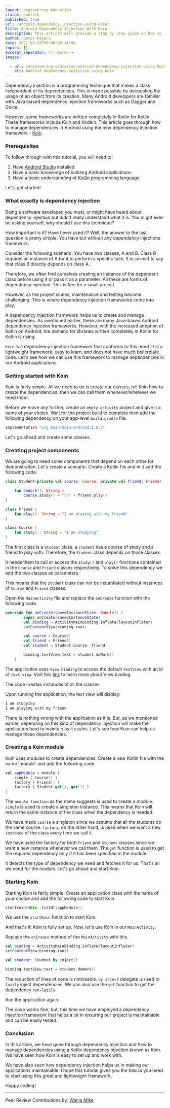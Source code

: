```yaml
---
layout: engineering-education
status: publish
published: true
url: /android-dependency-injection-using-koin/
title: Android Dependency Injection With Koin
description: This article will provide a step by step guide on how to implement Android dependency injection using Koin. This framework helps save significant time by enabling you to manage Android dependencies easily.
author: peter-kayere
date: 2021-03-29T00:00:00-14:00
topics: []
excerpt_separator: <!--more-->
images:

  - url: /engineering-education/android-dependency-injection-using-koin/hero.jpg
    alt: Android dependency injection using Koin
---
```

Dependency injection is a programming technique that makes a class independent of its dependencies. This is made possible by decoupling the usage of an object from its creation. Many Android developers are familiar with Java-based dependency injection frameworks such as Dagger and Guice. 
<!--more-->
However, some frameworks are written completely in Kotlin for Kotlin. These frameworks include Koin and Kodein. This article goes through how to manage dependencies in Android using the new dependency injection framework - [Koin](https://insert-koin.io/).

### Prerequisites 
To follow through with this tutorial, you will need to:
1. Have [Android Studio](https://developer.android.com/studio) installed.
2. Have a basic knowledge of building Android applications.
3. Have a basic understanding of [Kotlin](/kotlin-collections/) programming language.

Let's get started!

### What exactly is dependency injection
Being a software developer, you must, or might have heard about dependency injection but didn't really understand what it is. You might even be asking yourself, why should I use this technique? 

How important is it? Have I ever used it? Well, the answer to the last question is pretty simple. You have but without any dependency injections framework.

Consider the following scenario. You have two classes, A and B. Class B requires an instance of A for it to perform a specific task. It is correct to say that class B directly depends on class A. 

Therefore, we often find ourselves creating an instance of the dependent class before using it or pass it as a parameter. All these are forms of dependency injection. This is fine for a small project. 

However, as the project scales, maintenance and testing become challenging. This is where dependency injection frameworks come into play.

A dependency injection framework helps us to create and manage dependencies. As mentioned earlier, there are many Java-based Android dependency injection frameworks. However, with the increased adoption of Kotlin on Android, the demand for libraries written completely in Kotlin for Kotlin is rising. 

`Koin` is a dependency injection framework that conforms to this need. It is a lightweight framework, easy to learn, and does not have much boilerplate code. Let's see how we can use this framework to manage dependencies in our Android applications.

### Getting started with Koin
Koin is fairly simple. All we need to do is create our classes, tell Koin how to create the dependencies, then we can call them whenever/wherever we need them. 

Before we move any further, create an `empty activity` project and give it a name of your choice. Wait for the project build to complete then add the following dependency on your app-level `build.gradle` file.

```bash
implementation "org.koin:koin-android:1.0.2"
```

Let's go ahead and create some classes.

### Creating project components
We are going to need some components that depend on each other for demonstration. Let's create a scenario. Create a Kotlin file and in it add the following code.

```Kotlin
class Student(private val course: Course, private val friend: Friend) {

    fun doWork(): String =
        course.study() + "\n" + friend.play()
}

class Friend {
    fun play(): String = "I am playing with my friend"
}

class Course {
    fun study(): String = "I am studying"
}
```

The first class is a `Student` class, a `student` has a course of study and a friend to play with. Therefore, the `Student` class depends on those classes. 

It needs them to call or access the `study()` and `play()` functions contained in the `Course` and `Friend` classes respectively. To solve this dependency we add the two classes as parameters. 

This means that the `Student` class can not be instantiated without instances of `Course` and `Friend` classes.

Open the `MainActivity` file and replace the `onCreate` function with the following code.

```kotlin
override fun onCreate(savedInstanceState: Bundle?) {
        super.onCreate(savedInstanceState)
        val binding = ActivityMainBinding.inflate(layoutInflater)
        setContentView(binding.root)

        val course = Course()
        val friend = Friend()
        val student = Student(course, friend)

        binding.textView.text = student.doWork()
    }
```

The application uses `View binding` to access the default `TextView` with an id of `text_view`. Visit this [link](https://developer.android.com/topic/libraries/view-binding) to learn more about View binding.

The code creates instances of all the classes. 

Upon running the application, the text view will display:

```bash
I am studying
I am playing with my friend
```

There is nothing wrong with the application as it is. But, as we mentioned earlier, depending on this kind of dependency injection will make the application hard to maintain as it scales. Let's see how Koin can help us manage these dependencies.

### Creating a Koin module
Koin uses modules to create dependencies. Create a new Kotlin file with the name 'module' and add the following code.

```Kotlin
val appModule = module {
    single { Course() }
    factory { Friend() }
    factory { Student(get(), get()) }
}
```

The `module function` as the name suggests is used to create a module. `single` is used to create a singleton instance. This means that Koin will return the same instance of the class when the dependency is needed. 

We have made `Course` a singleton since we assume that all the students do the same course. `factory`, on the other hand, is used when we want a new `instance` of the class every time we call it. 

We have used the factory for both `Friend` and `Student` classes since we want a new instance whenever we call them. The `get` function is used to get the required dependency only if it has been specified in the module. 

It detects the type of dependency we need and fetches it for us. That's all we need for the module. Let's go ahead and start Koin.

### Starting Koin
Starting Koin is fairly simple. Create an application class with the name of your choice and add the following code to start Koin.

```Kotlin
startKoin(this, listOf(appModule))
```

We use the `startKoin` function to start Koin. 

And that's it! Koin is fully set up. Now, let's use Koin in our `MainActivity`. 

Replace the `onCreate` method of the `MainActivity` with this.

```Kotlin
val binding = ActivityMainBinding.inflate(layoutInflater)
setContentView(binding.root)

val student: Student by inject()

binding.textView.text = student.doWork()
```

The reduction of lines of code is noticeable. `by inject` delegate is used to `lazily` inject dependencies. We can also use the `get` function to get the dependency `non-lazily`.

Run the application again. 

The code works fine, but, this time we have employed a dependency injection framework that helps a lot in ensuring our project is maintainable and can be easily tested.

### Conclusion
In this article, we have gone through dependency injection and how to manage dependencies using a Kotlin dependency injection known as Koin. We have seen how Koin is easy to set up and work with. 

We have also seen how dependency injection helps us in making our applications maintainable. I hope this tutorial gives you the basics you need to start using this great and lightweight framework.

Happy coding!

---
Peer Review Contributions by: [Wanja Mike](/engineering-education/authors/michael-barasa/)